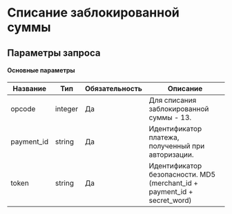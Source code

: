 # Списание заблокированной суммы

## Параметры запроса

#### Основные параметры

| Название   | Тип     | Обязательность | Описание                                                                 |
|------------|---------|----------------|--------------------------------------------------------------------------|
| opcode     | integer | Да             | Для списания заблокированной суммы - 13.                                 |
| payment_id | string  | Да             | Идентификатор платежа, полученный при авторизации.                       |
| token      | string  | Да             | Идентификатор безопасности. MD5 (merchant_id + payment_id + secret_word) |